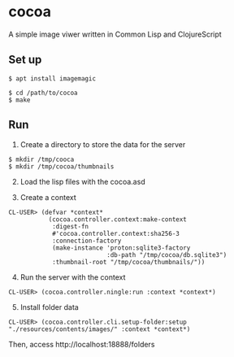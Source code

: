 # cocoa

A simple image viwer written in Common Lisp and ClojureScript

## Set up

```
$ apt install imagemagic
```

```
$ cd /path/to/cocoa
$ make
```

## Run

1. Create a directory to store the data for the server

```
$ mkdir /tmp/cooca
$ mkdir /tmp/cocoa/thumbnails
```

2. Load the lisp files with the cocoa.asd

3. Create a context

```
CL-USER> (defvar *context*
           (cocoa.controller.context:make-context
            :digest-fn
            #'cocoa.controller.context:sha256-3
            :connection-factory
            (make-instance 'proton:sqlite3-factory
                           :db-path "/tmp/cocoa/db.sqlite3")
            :thumbnail-root "/tmp/cocoa/thumbnails/"))
```

4. Run the server with the context

```
CL-USER> (cocoa.controller.ningle:run :context *context*)
```

5. Install folder data

```
CL-USER> (cocoa.controller.cli.setup-folder:setup "./resources/contents/images/" :context *context*) 
```

Then, access http://localhost:18888/folders
